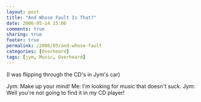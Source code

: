 ```yaml
---
layout: post
title: "And Whose Fault Is That?"
date: 2006-05-14 15:06
comments: true
sharing: true
footer: true
permalink: /2006/05/and-whose-fault
categories: [Overheard]
tags: [jym, Music, Overheard]
---
```

(I was flipping through the CD's in Jym's car)

Jym: Make up your mind!
Me: I'm looking for music that doesn't suck.
Jym: Well you're not going to find it in my CD player!
